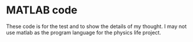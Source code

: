 MATLAB code
============
These code is for the test and to show the details of my thought.
I may not use matlab as the program language for the physics life project.
